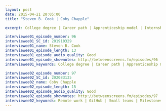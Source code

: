 ```yaml
---
layout: post
date: 2015-04-21 20:05:00
title: "Steven B. Cook | Coby Chapple"

excerpt: College degree | Career path | Apprenticeship model | Internships | Fostering talent | Junior people | Side projects | Investment time | Makerthon || Remote work | GitHub | Small teams | Milestones | Track record | Open Design | Pull requests | Creative processes | Hiring & onboarding | Internships | Junior peeps | Buddy system | Growing complexity | Apprenticeships

interviewee01_episode_number: 96
interviewee01_SC_id: 201910329
interviewee01_name: Steven B. Cook
interviewee01_episode_length: 13
interviewee01_episode_audio_quality: Good
interviewee01_episode_shownotes: http://betweenscreens.fm/episodes/96
interviewee01_keywords: College degree | Career path | Apprenticeship model | Internships | Fostering talent | Junior people | Side projects | Investment time | Makerthon

interviewee02_episode_number: 97
interviewee02_SC_id: 202083135
interviewee02_name: Coby Chapple
interviewee02_episode_length: 15
interviewee02_episode_audio_quality: Good
interviewee02_episode_shownotes: http://betweenscreens.fm/episodes/97
interviewee02_keywords: Remote work | GitHub | Small teams | Milestones | Track record | Open Design | Pull requests | Creative processes | Hiring & onboarding | Internships | Junior peeps | Buddy system | Growing complexity | Apprenticeships
---
```


